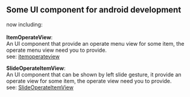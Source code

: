 ## Some UI component for android development
now including: <br><br>
**ItemOperateView**:<br>
An UI component that provide an operate menu view for some item, the operate menu view need you to provide.<br>
see: [itemoperateview](https://github.com/StarkZhidian/AndroidUIComponent/tree/master/itemoperateview)

**SlideOperateItemView**:<br>
An UI component that can be shown by left slide gesture, it provide an operate view for some item, the operate view need you to provide.<br>
see: [SlideOperateItemView](https://github.com/StarkZhidian/AndroidUIComponent/tree/master/slideoperateitemview)
